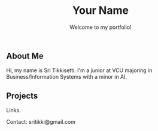 <!DOCTYPE html>
<html lang="en">
<head>
    <meta charset="UTF-8">
    <meta name="viewport" content="width=device-width, initial-scale=1.0">
    <title>Your Portfolio</title>
    <link rel="stylesheet" href="style.css"> <!-- Optional CSS file -->
</head>
<body>
    <header>
        <h1>Your Name</h1>
        <p>Welcome to my portfolio!</p>
    </header>
    <section>
        <h2>About Me</h2>
        <p>Hi, my name is Sri Tikkisetti. I'm a junior at VCU majoring in Business/Information Systems with a minor in AI.</p>
    </section>
    <section>
        <h2>Projects</h2>
        <p>Links.</p>
    </section>
    <footer>
        <p>Contact: sritikki@gmail.com</p>
    </footer>
</body>
</html>
